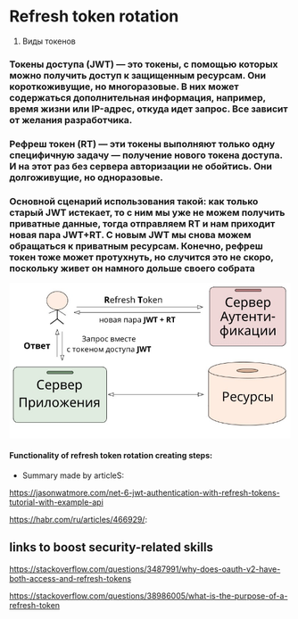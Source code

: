 # Refresh token rotation



1. Виды токенов

### Токены доступа (JWT) — это токены, с помощью которых можно получить доступ к защищенным ресурсам. Они короткоживущие, но многоразовые. В них может содержаться дополнительная информация, например, время жизни или IP-адрес, откуда идет запрос. Все зависит от желания разработчика.
### Рефреш токен (RT) — эти токены выполняют только одну специфичную задачу — получение нового токена доступа. И на этот раз без сервера авторизации не обойтись. Они долгоживущие, но одноразовые.


###  Основной сценарий использования такой: как только старый JWT истекает, то с ним мы уже не можем получить приватные данные, тогда отправляем RT и нам приходит новая пара JWT+RT. С новым JWT мы снова можем обращаться к приватным ресурсам. Конечно, рефреш токен тоже может протухнуть, но случится это не скоро, поскольку живет он намного дольше своего собрата

 ![](images/rtr-scheme.png)

#### Functionality of refresh token rotation creating steps:

-  Summary made by articleS:

https://jasonwatmore.com/net-6-jwt-authentication-with-refresh-tokens-tutorial-with-example-api

 https://habr.com/ru/articles/466929/:
 

## links to boost security-related skills 

https://stackoverflow.com/questions/3487991/why-does-oauth-v2-have-both-access-and-refresh-tokens

https://stackoverflow.com/questions/38986005/what-is-the-purpose-of-a-refresh-token